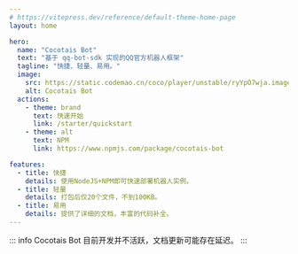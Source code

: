 ```yaml
---
# https://vitepress.dev/reference/default-theme-home-page
layout: home

hero:
  name: "Cocotais Bot"
  text: "基于 qq-bot-sdk 实现的QQ官方机器人框架"
  tagline: "快捷、轻量、易用。"
  image:
    src: https://static.codemao.cn/coco/player/unstable/ryYpO7wja.image/png?hash=Fk5MB4bIWWoeu5uaE4GQ2VJM0L3o
    alt: Cocotais Bot
  actions:
    - theme: brand
      text: 快速开始
      link: /starter/quickstart
    - theme: alt
      text: NPM
      link: https://www.npmjs.com/package/cocotais-bot

features:
  - title: 快捷
    details: 使用NodeJS+NPM即可快速部署机器人实例。
  - title: 轻量
    details: 打包后仅20个文件，不到100KB。
  - title: 易用
    details: 提供了详细的文档，丰富的代码补全。
---
```


::: info
Cocotais Bot 目前开发并不活跃，文档更新可能存在延迟。
:::